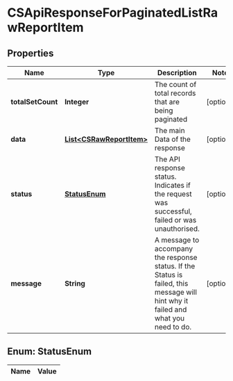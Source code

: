 
# CSApiResponseForPaginatedListRawReportItem

## Properties
Name | Type | Description | Notes
------------ | ------------- | ------------- | -------------
**totalSetCount** | **Integer** | The count of total records that are being paginated |  [optional]
**data** | [**List&lt;CSRawReportItem&gt;**](CSRawReportItem.md) | The main Data of the response |  [optional]
**status** | [**StatusEnum**](#StatusEnum) | The API response status. Indicates if the request was successful, failed or was unauthorised. |  [optional]
**message** | **String** | A message to accompany the response status.  If the Status is failed, this message will hint why it failed and what you need to do. |  [optional]


<a name="StatusEnum"></a>
## Enum: StatusEnum
Name | Value
---- | -----



